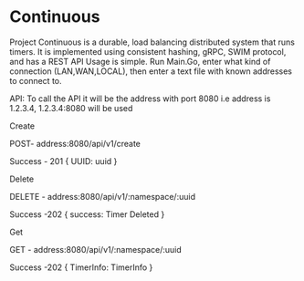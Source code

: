 # Continuous
Project Continuous is a durable, load balancing distributed system that runs timers. It is implemented using consistent hashing, gRPC, SWIM protocol, and has a REST API 
Usage is simple.
Run Main.Go, enter what kind of connection (LAN,WAN,LOCAL), then enter a text file with known addresses to connect to.

API:
To call the API it will be the address with port 8080
i.e address is 1.2.3.4, 
1.2.3.4:8080 will be used

Create

POST- address:8080/api/v1/create


Success - 201
{
  UUID: uuid
}

Delete

DELETE - address:8080/api/v1/:namespace/:uuid


Success -202
{
  success: Timer Deleted
}

Get

GET - address:8080/api/v1/:namespace/:uuid

Success -202
{
  TimerInfo: TimerInfo
}
